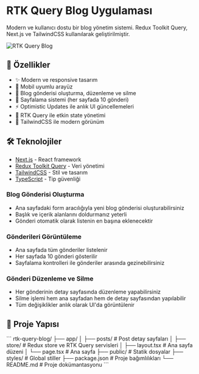 # RTK Query Blog Uygulaması

Modern ve kullanıcı dostu bir blog yönetim sistemi. Redux Toolkit Query, Next.js ve TailwindCSS kullanılarak geliştirilmiştir.

![RTK Query Blog](./preview.png)

## 🚀 Özellikler

- ✨ Modern ve responsive tasarım
- 📱 Mobil uyumlu arayüz
- 📝 Blog gönderisi oluşturma, düzenleme ve silme
- 🔄 Sayfalama sistemi (her sayfada 10 gönderi)
- ⚡ Optimistic Updates ile anlık UI güncellemeleri
- 🎯 RTK Query ile etkin state yönetimi
- 🎨 TailwindCSS ile modern görünüm

## 🛠️ Teknolojiler

- [Next.js](https://nextjs.org/) - React framework
- [Redux Toolkit Query](https://redux-toolkit.js.org/rtk-query/overview) - Veri yönetimi
- [TailwindCSS](https://tailwindcss.com/) - Stil ve tasarım
- [TypeScript](https://www.typescriptlang.org/) - Tip güvenliği

### Blog Gönderisi Oluşturma

- Ana sayfadaki form aracılığıyla yeni blog gönderisi oluşturabilirsiniz
- Başlık ve içerik alanlarını doldurmanız yeterli
- Gönderi otomatik olarak listenin en başına eklenecektir

### Gönderileri Görüntüleme

- Ana sayfada tüm gönderiler listelenir
- Her sayfada 10 gönderi gösterilir
- Sayfalama kontrolleri ile gönderiler arasında gezinebilirsiniz

### Gönderi Düzenleme ve Silme

- Her gönderinin detay sayfasında düzenleme yapabilirsiniz
- Silme işlemi hem ana sayfadan hem de detay sayfasından yapılabilir
- Tüm değişiklikler anlık olarak UI'da görüntülenir

## 📝 Proje Yapısı

\`\`\`
rtk-query-blog/
├── app/
│ ├── posts/ # Post detay sayfaları
│ ├── store/ # Redux store ve RTK Query servisleri
│ ├── layout.tsx # Ana sayfa düzeni
│ └── page.tsx # Ana sayfa
├── public/ # Statik dosyalar
├── styles/ # Global stiller
├── package.json # Proje bağımlılıkları
└── README.md # Proje dokümantasyonu
\`\`\`
